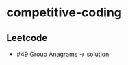 ﻿# competitive-coding

## Leetcode
- #49 [Group Anagrams](https://leetcode.com/problems/group-anagrams/description/) -> [solution](https://github.com/anoopraju31/competitive-coding/tree/main/leetcode/49_groupAnagram) 
